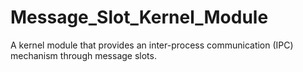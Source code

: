 # Message_Slot_Kernel_Module
A kernel module that provides an inter-process communication (IPC) mechanism through message slots.
